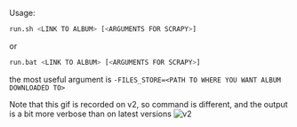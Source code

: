 Usage:

```sh
run.sh <LINK TO ALBUM> [<ARGUMENTS FOR SCRAPY>]
```

or

```sh
run.bat <LINK TO ALBUM> [<ARGUMENTS FOR SCRAPY>]
```

the most useful argument is `-FILES_STORE=<PATH TO WHERE YOU WANT ALBUM DOWNLOADED TO>`

Note that this gif is recorded on v2, so command is different, and the output is a bit more verbose than on latest versions
![v2](https://github.com/dazzlemon/khinsider-downloader/assets/30831873/dc1b2fad-6a78-425c-ab88-519ccf7d5b33)
